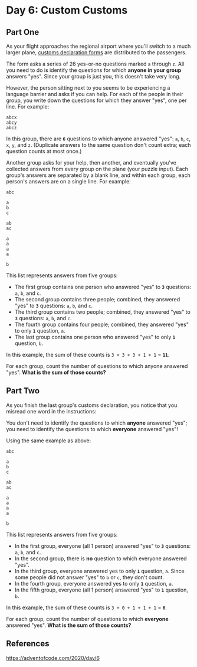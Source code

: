 # Day 6: Custom Customs

## Part One
As your flight approaches the regional airport where you'll switch to a much larger plane, [customs declaration forms](https://en.wikipedia.org/wiki/Customs_declaration) are distributed to the passengers.

The form asks a series of 26 yes-or-no questions marked `a` through `z`. All you need to do is identify the questions for which **anyone in your group** answers "yes". Since your group is just you, this doesn't take very long.

However, the person sitting next to you seems to be experiencing a language barrier and asks if you can help. For each of the people in their group, you write down the questions for which they answer "yes", one per line. For example:
```
abcx
abcy
abcz
```
In this group, there are **`6`** questions to which anyone answered "yes": `a`, `b`, `c`, `x`, `y`, and `z`. (Duplicate answers to the same question don't count extra; each question counts at most once.)

Another group asks for your help, then another, and eventually you've collected answers from every group on the plane (your puzzle input). Each group's answers are separated by a blank line, and within each group, each person's answers are on a single line. For example:
```
abc

a
b
c

ab
ac

a
a
a
a

b
```
This list represents answers from five groups:

  - The first group contains one person who answered "yes" to **`3`** questions: `a`, `b`, and `c`.
  - The second group contains three people; combined, they answered "yes" to **`3`** questions: `a`, `b`, and `c`.
  - The third group contains two people; combined, they answered "yes" to **`3`** questions: `a`, `b`, and `c`.
  - The fourth group contains four people; combined, they answered "yes" to only **`1`** question, `a`.
  - The last group contains one person who answered "yes" to only **`1`** question, `b`.

In this example, the sum of these counts is `3 + 3 + 3 + 1 + 1` = **`11`**.

For each group, count the number of questions to which anyone answered "yes". **What is the sum of those counts?**

## Part Two
As you finish the last group's customs declaration, you notice that you misread one word in the instructions:

You don't need to identify the questions to which **anyone** answered "yes"; you need to identify the questions to which **everyone** answered "yes"!

Using the same example as above:
```
abc

a
b
c

ab
ac

a
a
a
a

b
```
This list represents answers from five groups:

  - In the first group, everyone (all 1 person) answered "yes" to **`3`** questions: `a`, `b`, and `c`.
  - In the second group, there is **no** question to which everyone answered "yes".
  - In the third group, everyone answered yes to only **`1`** question, `a`. Since some people did not answer "yes" to `b` or `c`, they don't count.
  - In the fourth group, everyone answered yes to only **`1`** question, `a`.
  - In the fifth group, everyone (all 1 person) answered "yes" to **`1`** question, `b`.

In this example, the sum of these counts is `3 + 0 + 1 + 1 + 1` = **`6`**.

For each group, count the number of questions to which **everyone** answered "yes". **What is the sum of those counts?**

## References
https://adventofcode.com/2020/day/6